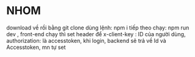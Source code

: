 # NHOM
download về rồi bằng git clone
dùng lệnh: npm i
tiếp theo chạy: npm run dev , front-end chạy thì set header để x-client-key : ID của người dùng, authorization: là accesstoken,
khi login, backend sẽ trả về Id và Accesstoken, mn tự set
